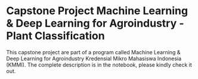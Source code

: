 # Capstone Project Machine Learning & Deep Learning for Agroindustry - Plant Classification
This capstone project are part of a program called Machine Learning & Deep Learning for Agroindustry Kredensial Mikro Mahasiswa Indonesia (KMMI). The complete description is in the notebook, please kindly check it out.
